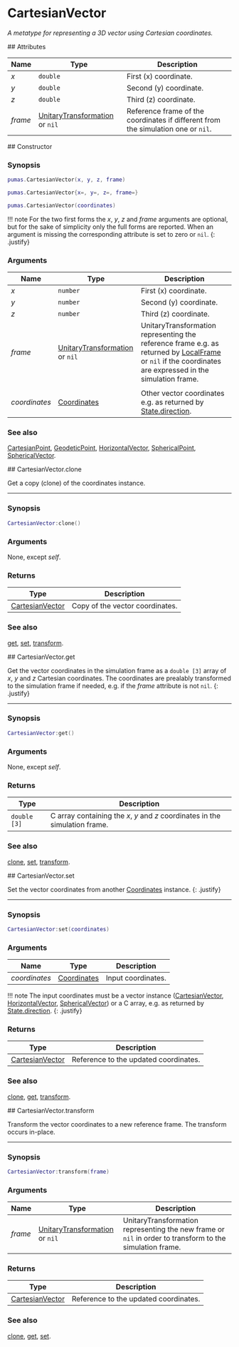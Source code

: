 # CartesianVector
_A metatype for representing a 3D vector using Cartesian coordinates._


<div markdown="1" class="shaded-box fancy">
## Attributes

|Name|Type|Description|
|----|----|-----------|
|*x*|`double`| First (x) coordinate. |
|*y*|`double`| Second (y) coordinate.|
|*z*|`double`| Third (z) coordinate. |
|*frame*|[UnitaryTransformation](UnitaryTransformation.md) or `nil`| Reference frame of the coordinates if different from the simulation one or `nil`.|
</div>


<div markdown="1" class="shaded-box fancy">
## Constructor

### Synopsis

```lua
pumas.CartesianVector(x, y, z, frame)

pumas.CartesianVector{x=, y=, z=, frame=}

pumas.CartesianVector(coordinates)
```

!!! note
    For the two first forms the *x*, *y*, *z* and *frame* arguments are
    optional, but for the sake of simplicity only the full forms are reported.
    When an argument is missing the corresponding attribute is set to zero or
    `nil`.
    {: .justify}

### Arguments

|Name|Type|Description|
|----|----|-----------|
|*x*|`number` | First (x) coordinate. |
|*y*|`number` | Second (y) coordinate.|
|*z*|`number` | Third (z) coordinate. |
|*frame*|[UnitaryTransformation](UnitaryTransformation.md) or `nil`| UnitaryTransformation representing the reference frame e.g. as returned by [LocalFrame](LocalFrame.md) or `nil` if the coordinates are expressed in the simulation frame.|
||||
|*coordinates*|[Coordinates](../Coordinates.md)| Other vector coordinates e.g. as returned by [State.direction](../simulation/State.md#attributes). |

### See also

[CartesianPoint](CartesianPoint.md),
[GeodeticPoint](GeodeticPoint.md),
[HorizontalVector](HorizontalVector.md),
[SphericalPoint](SphericalPoint.md),
[SphericalVector](SphericalVector.md).

</div>


<div markdown="1" class="shaded-box fancy">
## CartesianVector.clone

Get a copy (clone) of the coordinates instance.

---

### Synopsis

```lua
CartesianVector:clone()
```

### Arguments

None, except *self*.

### Returns

|Type|Description|
|----|-----------|
|[CartesianVector](CartesianVector.md)| Copy of the vector coordinates.|

### See also

[get](#cartesianvectorget),
[set](#cartesianvectorset),
[transform](#cartesianvectortransform).
</div>


<div markdown="1" class="shaded-box fancy">
## CartesianVector.get

Get the vector coordinates in the simulation frame as a `double [3]` array of
*x*, *y* and *z* Cartesian coordinates. The coordinates are prealably
transformed to the simulation frame if needed, e.g.  if the *frame* attribute is
not `nil`.
{: .justify}

---

### Synopsis

```lua
CartesianVector:get()
```

### Arguments

None, except *self*.

### Returns

|Type|Description|
|----|-----------|
|`double [3]`| C array containing the *x*, *y* and *z* coordinates in the simulation frame.|

### See also

[clone](#cartesianvectorclone),
[set](#cartesianvectorset),
[transform](#cartesianvectortransform).

</div>


<div markdown="1" class="shaded-box fancy">
## CartesianVector.set

Set the vector coordinates from another [Coordinates](../Coordinates.md)
instance.
{: .justify}

---

### Synopsis

```lua
CartesianVector:set(coordinates)
```

### Arguments

|Name|Type|Description|
|----|----|-----------|
|*coordinates*|[Coordinates](../Coordinates.md)| Input coordinates.|

!!! note
    The input coordinates must be a vector instance
    ([CartesianVector](CartesianVector.md), [HorizontalVector](HorizontalVector.md),
    [SphericalVector](SphericalVector.md)) or a C array, e.g. as returned by
    [State.direction](../simulation/State.md#attributes).
    {: .justify}

### Returns

|Type|Description|
|----|-----------|
|[CartesianVector](CartesianVector.md)| Reference to the updated coordinates.|

### See also

[clone](#cartesianvectorclone),
[get](#cartesianvectorget),
[transform](#cartesianvectortransform).
</div>


<div markdown="1" class="shaded-box fancy">
## CartesianVector.transform

Transform the vector coordinates to a new reference frame. The transform occurs
in-place.

---

### Synopsis

```lua
CartesianVector:transform(frame)
```

### Arguments

|Name|Type|Description|
|----|----|-----------|
|*frame*|[UnitaryTransformation](UnitaryTransformation.md) or `nil`| UnitaryTransformation representing the new frame or `nil` in order to transform to the simulation frame.|

### Returns

|Type|Description|
|----|-----------|
|[CartesianVector](CartesianVector.md)| Reference to the updated coordinates.|

### See also

[clone](#cartesianvectorclone),
[get](#cartesianvectorget),
[set](#cartesianvectorset).
</div>
